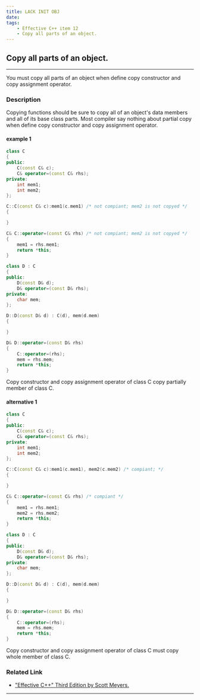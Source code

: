 ```yaml
---
title: LACK INIT OBJ
date:
tags: 
    - Effective C++ item 12
    - Copy all parts of an object.
---
```

## Copy all parts of an object.
----
You must copy all parts of an object when define copy constructor and copy assignment operator.
### Description
Copying functions should be sure to copy all of an object's data members and all of its base class parts. Most compiler say nothing about partial copy when define copy constructor and copy assignment operator. 

#### __example 1__
```cpp
class C
{
public:
	C(const C& c);
	C& operator=(const C& rhs);
private:
	int mem1;
	int mem2;
};

C::C(const C& c):mem1(c.mem1) /* not compiant; mem2 is not copyed */
{

}

C& C::operator=(const C& rhs) /* not compiant; mem2 is not copyed */
{
	mem1 = rhs.mem1;
	return *this;
}

class D : C
{
public:
	D(const D& d);
	D& operator=(const D& rhs);
private:
	char mem;
};

D::D(const D& d) : C(d), mem(d.mem)
{

}

D& D::operator=(const D& rhs)
{
	C::operator=(rhs);
	mem = rhs.mem;
	return *this;
}

```
Copy constructor and copy assignment operator of class C copy partially member of class C.

#### __alternative 1__
```cpp
class C
{
public:
	C(const C& c);
	C& operator=(const C& rhs);
private:
	int mem1;
	int mem2;
};

C::C(const C& c):mem1(c.mem1), mem2(c.mem2) /* compiant; */
{

}

C& C::operator=(const C& rhs) /* compiant */
{
	mem1 = rhs.mem1;
	mem2 = rhs.mem2;
	return *this;
}

class D : C
{
public:
	D(const D& d);
	D& operator=(const D& rhs);
private:
	char mem;
};

D::D(const D& d) : C(d), mem(d.mem)
{

}

D& D::operator=(const D& rhs)
{
	C::operator=(rhs);
	mem = rhs.mem;
	return *this;
}

```
Copy constructor and copy assignment operator of class C must copy whole member of class C.

### Related Link
+ ["Effective C++" Third Edition by Scott Meyers.](http://aristeia.com/books.html)
----
